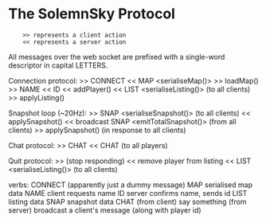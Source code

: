 # The SolemnSky Protocol

		>> represents a client action
		<< represents a server action

All messages over the web socket are prefixed with a single-word descriptor in capital LETTERS.

Connection protocol:
		>> CONNECT
		<< MAP <serialiseMap()>
		>> loadMap()
		>> NAME <name>
		<< ID <new player id>
		<< addPlayer()
		<< LIST <serialiseListing()> (to all clients)
		>> applyListing()

Snapshot loop (~20Hz):
		>> SNAP <serialiseSnapshot()> (to all clients)
		<< applySnapshot()
		<< broadcast SNAP <emitTotalSnapshot()> (from all clients)
		>> applySnapshot() (in response to all clients)

Chat protocol:
		>> CHAT <message>
		<< CHAT <id> <message> (to all players)

Quit protocol:
		>> (stop responding)
		<< remove player from listing
		<< LIST <serialiseListing()> (to all clients)

verbs:
	CONNECT (apparently just a dummy message)
	MAP
		serialised map data
	NAME
		client requests name
	ID
		server confirms name, sends id
	LIST
		listing data 
	SNAP
		snapshot data
	CHAT
		(from client) say something
		(from server) broadcast a client's message (along with player id)
